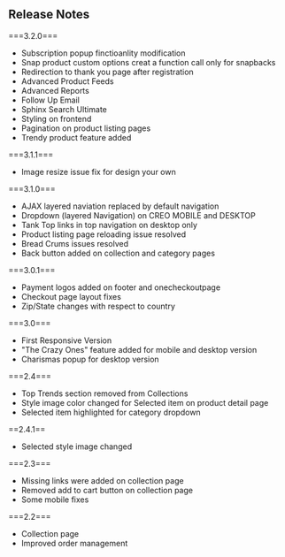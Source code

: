 Release Notes
-----------------
===3.2.0===
- Subscription popup finctioanlity modification
- Snap product custom options creat a function call only for snapbacks
- Redirection to thank you page after registration
- Advanced Product Feeds
- Advanced Reports
- Follow Up Email
- Sphinx Search Ultimate
- Styling on frontend
- Pagination on product listing pages
- Trendy product feature added

===3.1.1===
- Image resize issue fix for design your own

===3.1.0===
- AJAX layered naviation replaced by default navigation 
- Dropdown (layered Navigation) on CREO MOBILE and DESKTOP  
- Tank Top links in top navigation on desktop only
- Product listing page reloading issue resolved 
- Bread Crums issues resolved 
- Back button added on collection and category pages

===3.0.1===
- Payment logos added on footer and onecheckoutpage
- Checkout page layout fixes
- Zip/State changes with respect to country

===3.0===
- First Responsive Version
- "The Crazy Ones" feature added for mobile and desktop version
- Charismas popup for desktop  version

===2.4===
- Top Trends section removed from Collections
- Style image color changed for Selected item on product detail page
- Selected item highlighted for category dropdown

==2.4.1==
- Selected style image changed

===2.3===
- Missing links were added on collection page
- Removed add to cart button on collection page
- Some mobile fixes

===2.2===
- Collection page
- Improved order management
